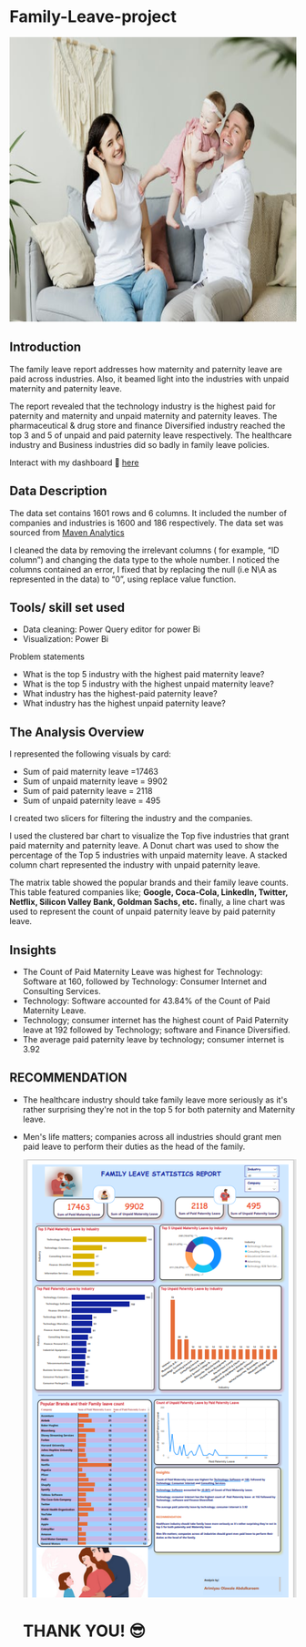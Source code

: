 # Family-Leave-project


<img src = "https://github.com/Drwaley/family-Leave-project/blob/main/new_family.png" width = "1780" height = "500">


## Introduction

The family leave report addresses how maternity and paternity leave are paid across industries. Also, it beamed light into the industries with unpaid maternity and paternity leave. 

The report revealed that the technology industry is the highest paid for paternity and maternity and unpaid maternity and paternity leaves. The pharmaceutical & drug store and finance Diversified industry reached the top 3 and 5 of unpaid and paid paternity leave respectively.
The healthcare industry and Business industries did so badly in family leave policies.

Interact with my dashboard 📌 [here](https://app.powerbi.com/links/qU4In2XAfj?ctid=be7304c8-328d-419a-8763-c1e8091722c7&pbi_source=linkShare)


## Data Description

 The data set contains 1601 rows and 6 columns. It included the number of companies and industries is 1600 and 186 respectively. The data set was sourced from [Maven Analytics](mavenanalytics.io)

I cleaned the data by removing the irrelevant columns ( for example, “ID column”) and changing the data type to the whole number. I noticed the columns contained an error, I fixed that by replacing the null (i.e N\A as represented in the data) to “0”, using replace value function.


## Tools/ skill set used

- Data cleaning: Power Query editor for power Bi
- Visualization: Power Bi

Problem statements

- What is the top 5 industry with the highest paid maternity leave?
- What is the top 5 industry with the highest unpaid maternity leave?
- What industry has the highest-paid paternity leave?
- What industry has the highest unpaid paternity leave?


## The Analysis Overview

I represented the following visuals by card:

- Sum of paid maternity leave =17463
- Sum of unpaid maternity leave = 9902
- Sum of paid paternity leave = 2118
- Sum of unpaid paternity leave = 495


I created two slicers for filtering the industry and the companies.

I used the clustered bar chart to visualize the Top five industries that grant paid maternity and paternity leave. A Donut chart was used to show the percentage of the Top 5 industries with unpaid maternity leave. A stacked column chart represented the industry with unpaid paternity leave. 

The matrix table showed the popular brands and their family leave counts. This table featured companies like; **Google, Coca-Cola, LinkedIn, Twitter, Netflix, Silicon Valley Bank, Goldman Sachs, etc.** finally, a line chart was used to represent the count of unpaid paternity leave by paid paternity leave.


## Insights

- The Count of Paid Maternity Leave was highest for Technology: Software at 160, followed by Technology: Consumer Internet and Consulting Services.
- Technology: Software accounted for 43.84% of the Count of Paid Maternity Leave.
- Technology; consumer internet has the highest count of Paid Paternity leave at 192 followed by Technology; software and Finance Diversified.
- The average paid paternity leave by technology; consumer internet is 3.92

## RECOMMENDATION

- The healthcare industry should take family leave more seriously as it's rather surprising they're not in the top 5 for both paternity and Maternity leave.

- Men's life matters; companies across all industries should grant men paid leave to perform their duties as the head of the family.


     ![](https://github.com/Drwaley/family-Leave-project/blob/main/family_leave_project.png)
     
     
     # THANK YOU! 😎

